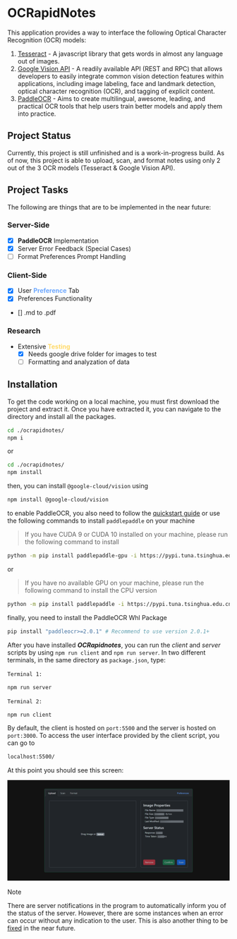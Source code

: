 # OCRapidNotes

This application provides a way to interface the following Optical Character Recognition (OCR) models:

1. [Tesseract](https://www.npmjs.com/package/tesseract.js) - A javascript library that gets words in almost any language out of images.
2. [Google Vision API](https://cloud.google.com/vision?hl=en) - A readily available API (REST and RPC) that allows developers to easily integrate common vision detection features within applications, including image labeling, face and landmark detection, optical character recognition (OCR), and tagging of explicit content.
3. [PaddleOCR](https://github.com/PaddlePaddle/PaddleOCR) - Aims to create multilingual, awesome, leading, and practical OCR tools that help users train better models and apply them into practice.

## Project Status

Currently, this project is still unfinished and is a work-in-progress build. As of now, this project is able to upload, scan, and format notes using only 2 out of the 3 OCR models (Tesseract & Google Vision API).

## Project Tasks

The following are things that are to be implemented in the near future:

### Server-Side

- [x] **PaddleOCR** Implementation
- [x] Server Error Feedback (Special Cases)
- [ ] Format Preferences Prompt Handling

### Client-Side

- [x] User <font color="#6ea8fe">**Preference**</font> Tab
- [x] Preferences Functionality
- [] .md to .pdf

### Research

- Extensive <font color="#ffda6a">**Testing**</font>
  - [x] Needs google drive folder for images to test
  - [ ] Formatting and analyzation of data

## Installation

To get the code working on a local machine, you must first download the project and extract it. Once you have extracted it, you can navigate to the directory and install all the packages.

```bash
cd ./ocrapidnotes/
npm i
```

or

```bash
cd ./ocrapidnotes/
npm install
```

then, you can install `@google-cloud/vision` using

```bash
npm install @google-cloud/vision
```

to enable PaddleOCR, you also need to follow the [quickstart guide](https://github.com/PaddlePaddle/PaddleOCR/blob/release/2.7/doc/doc_en/quickstart_en.md) or use the following commands to install `paddlepaddle` on your machine

> If you have CUDA 9 or CUDA 10 installed on your machine, please run the following command to install

```bash
python -m pip install paddlepaddle-gpu -i https://pypi.tuna.tsinghua.edu.cn/simple
```

or

> If you have no available GPU on your machine, please run the following command to install the CPU version

```bash
python -m pip install paddlepaddle -i https://pypi.tuna.tsinghua.edu.cn/simple
```

finally, you need to install the PaddleOCR Whl Package

```bash
pip install "paddleocr>=2.0.1" # Recommend to use version 2.0.1+
```

After you have installed **_OCRapidnotes_**, you can run the _client_ and _server_ scripts by using `npm run client` and `npm run server`. In two different terminals, in the same directory as `package.json`, type:

`Terminal 1:`

```bash
npm run server
```

`Terminal 2:`

```bash
npm run client
```

By default, the client is hosted on `port:5500` and the server is hosted on `port:3000`. To access the user interface provided by the client script, you can go to

```bash
localhost:5500/
```

At this point you should see this screen:

![A webpage that contains the user interface for the upload section of the software prototype, OCRapidnotes. The components are made using React Bootstrap and Bootstrap CSS along with customized styling.](./doc/images/upload_none.png)

> [!NOTE]
> There are server notifications in the program to automatically inform you of the status of the server. However, there are some instances when an error can occur without any indication to the user. This is also another thing to be [fixed](#server-side) in the near future.
